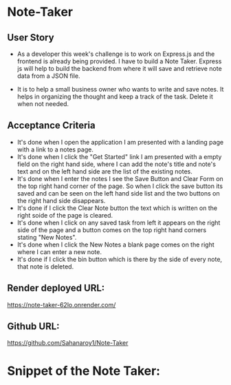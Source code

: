 # Note-Taker

## User Story

* As a developer this week's challenge is to work on Express.js and the frontend is already being provided. I have to build a Note Taker. Express js will help to build the backend from where it will save and retrieve note data from a JSON file.

* It is to help a small business owner who wants to write and save notes. It helps in organizing the thought and keep a track of the task. Delete it when not needed.

## Acceptance Criteria

* It's done when I open the application I am presented with a landing page with a link to a notes page.
* It's done when I click the "Get Started" link I am presented with a empty field on the right hand side, where I can add the note's title and note's text and on the left hand side are the list of the existing notes.
* It's done when I enter the notes I see the Save Button and Clear Form on the top right hand corner of the page. So when I click the save button its saved and can be seen on the left hand side list and the two buttons on the right hand side disappears.
* It's done if I click the Clear Note button the text which is written on the right soide of the page is cleared.
* It's done when I click on any saved task from left it appears on the right side of the page and a button comes on the top right hand corners stating "New Notes".
* It's done when I click the New Notes a blank page comes on the right where I can enter a new note.
* It's done if I click the bin button which is there by the side of every note, that note is deleted.

## Render deployed URL:
https://note-taker-62lo.onrender.com/

## Github URL:
https://github.com/Sahanaroy1/Note-Taker

# Snippet of the Note Taker: